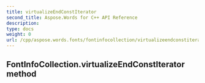 ```yaml
---
title: virtualizeEndConstIterator
second_title: Aspose.Words for C++ API Reference
description: 
type: docs
weight: 0
url: /cpp/aspose.words.fonts/fontinfocollection/virtualizeendconstiterator/
---
```

## FontInfoCollection.virtualizeEndConstIterator method




